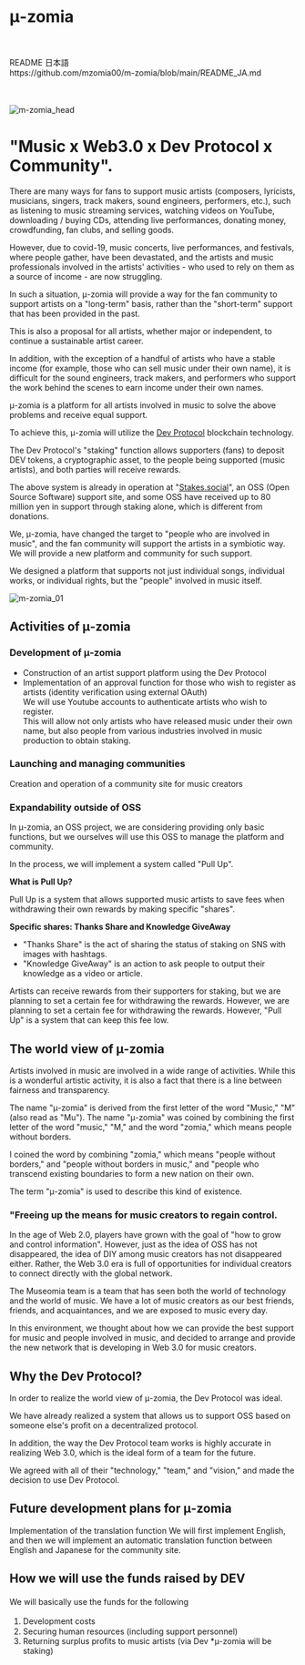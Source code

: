 # μ-zomia
<br>
<br>
README 日本語<br>
https://github.com/mzomia00/m-zomia/blob/main/README_JA.md
<br>
<br>
<br>

![m-zomia_head](https://user-images.githubusercontent.com/87135383/127441601-32075f68-d081-4ceb-9e26-e5aadfe151ae.jpg)

# "Music x Web3.0 x Dev Protocol x Community".

There are many ways for fans to support music artists (composers, lyricists, musicians, singers, track makers, sound engineers, performers, etc.), such as listening to music streaming services, watching videos on YouTube, downloading / buying CDs, attending live performances, donating money, crowdfunding, fan clubs, and selling goods.

However, due to covid-19, music concerts, live performances, and festivals, where people gather, have been devastated, and the artists and music professionals involved in the artists' activities - who used to rely on them as a source of income - are now struggling.

In such a situation, μ-zomia will provide a way for the fan community to support artists on a "long-term" basis, rather than the "short-term" support that has been provided in the past.

This is also a proposal for all artists, whether major or independent, to continue a sustainable artist career.

In addition, with the exception of a handful of artists who have a stable income (for example, those who can sell music under their own name), it is difficult for the sound engineers, track makers, and performers who support the work behind the scenes to earn income under their own names.

  
  

μ-zomia is a platform for all artists involved in music to solve the above problems and receive equal support.

  

To achieve this, μ-zomia will utilize the [Dev Protocol](https://devprotocol.xyz/) blockchain technology.

  

The Dev Protocol's "staking" function allows supporters (fans) to deposit DEV tokens, a cryptographic asset, to the people being supported (music artists), and both parties will receive rewards.

  

The above system is already in operation at "[Stakes.social](https://stakes.social/)", an OSS (Open Source Software) support site, and some OSS have received up to 80 million yen in support through staking alone, which is different from donations.

  

We, μ-zomia, have changed the target to "people who are involved in music", and the fan community will support the artists in a symbiotic way. We will provide a new platform and community for such support.

  

We designed a platform that supports not just individual songs, individual works, or individual rights, but the "people" involved in music itself.
 
![m-zomia_01](https://user-images.githubusercontent.com/87135383/127442569-1e0f2076-035a-49b4-bf1d-08a652f3d6bc.jpg)


## Activities of μ-zomia

### Development of μ-zomia
 - Construction of an artist support platform using the Dev Protocol
 - Implementation of an approval function for those who wish to register as artists (identity verification using external OAuth)<br>
We will use Youtube accounts to authenticate artists who wish to register.<br>
This will allow not only artists who have released music under their own name, but also people from various industries involved in music production to obtain staking.

 
### Launching and managing communities
Creation and operation of a community site for music creators

### Expandability outside of OSS

In μ-zomia, an OSS project, we are considering providing only basic functions, but we ourselves will use this OSS to manage the platform and community.

In the process, we will implement a system called "Pull Up".

**What is Pull Up?**

Pull Up is a system that allows supported music artists to save fees when withdrawing their own rewards by making specific "shares".

**Specific shares: Thanks Share and Knowledge GiveAway**

 - "Thanks Share" is the act of sharing the status of staking on SNS with images with hashtags.
 - "Knowledge GiveAway" is an action to ask people to output their knowledge as a video or article.

Artists can receive rewards from their supporters for staking, but we are planning to set a certain fee for withdrawing the rewards. However, we are planning to set a certain fee for withdrawing the rewards. However, "Pull Up" is a system that can keep this fee low.

## The world view of μ-zomia ##

Artists involved in music are involved in a wide range of activities. While this is a wonderful artistic activity, it is also a fact that there is a line between fairness and transparency.

  

The name "μ-zomia" is derived from the first letter of the word "Music," "M" (also read as "Mu"). The name "μ-zomia" was coined by combining the first letter of the word "music," "M," and the word "zomia," which means people without borders.

  
  

I coined the word by combining "zomia," which means "people without borders," and "people without borders in music," and "people who transcend existing boundaries to form a new nation on their own.

  

The term "μ-zomia" is used to describe this kind of existence.

  
### "Freeing up the means for music creators to regain control. ###

In the age of Web 2.0, players have grown with the goal of "how to grow and control information". However, just as the idea of OSS has not disappeared, the idea of DIY among music creators has not disappeared either. Rather, the Web 3.0 era is full of opportunities for individual creators to connect directly with the global network.

  

The Museomia team is a team that has seen both the world of technology and the world of music. We have a lot of music creators as our best friends, friends, and acquaintances, and we are exposed to music every day.

  

In this environment, we thought about how we can provide the best support for music and people involved in music, and decided to arrange and provide the new network that is developing in Web 3.0 for music creators.

## Why the Dev Protocol? ##

In order to realize the world view of μ-zomia, the Dev Protocol was ideal.

We have already realized a system that allows us to support OSS based on someone else's profit on a decentralized protocol.

  

In addition, the way the Dev Protocol team works is highly accurate in realizing Web 3.0, which is the ideal form of a team for the future.

  

We agreed with all of their "technology," "team," and "vision," and made the decision to use Dev Protocol.

## Future development plans for μ-zomia ##

Implementation of the translation function
We will first implement English, and then we will implement an automatic translation function between English and Japanese for the community site.

## How we will use the funds raised by DEV ##

We will basically use the funds for the following 　

1. Development costs 　
2. Securing human resources (including support personnel)
3. Returning surplus profits to music artists (via Dev *μ-zomia will be staking)

